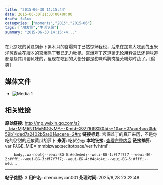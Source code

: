 ```yaml
---
title: "2015-06-30 14:15:44"
date: 2015-06-30T11:00:00+08:00
draft: false
categories: ["moments","2015","2015-06"]
tags: ["朋友圈","生活记录"]
summary: "2015-06-30 14:15:44..."
---
```


在北京吃的黄瓜胡萝卜黑木耳的宫爆鸡丁已然惊煞我也，后来在加拿大吃到的玉米洋葱西兰花版本的宫爆鸡丁我已无力吐槽。宫爆鸡丁这道菜无论用料做法还是味道都是极其川蜀风味的，但现在吃到的大部分都是甜味鸡胸肉挂芡粉炒时蔬了。[偷笑]

## 媒体文件

- ![Media 1](/Moments/photos/2015-06-30/201506301415440.jpg)

## 相关链接

**原始链接:** http://mp.weixin.qq.com/s?__biz=MjM5NTMxMDQyMA==&mid=207766938&idx=4&sn=27acd4cee3bb59b14ded7a2402b5aa01&scene=2#rd
**链接标题:** 宫保鸡丁的真正来历，不是你吃的甜甜的还放黄瓜胡萝卜
**来源:** 吃货杂志
**本地链接:** [查看完整内容](/link_content/2015/06/2015-06-30-1/link_content/)
**链接摘要:** var PAGE_MID='mmbizwap:secitptpage/verify.html';

        
        body,.wx-root{--weui-BG-0:#ededed;--weui-BG-1:#f7f7f7;--weui-BG-2:#fff;--weui-BG-3:#f7f7f7;--weui-BG-4:#4c4c4c;--weui-BG-5:#fff;--weu...

---

**帖子类型:** 3
**用户名:** chenxueyuan001
**处理时间:** 2025/8/28 23:22:48